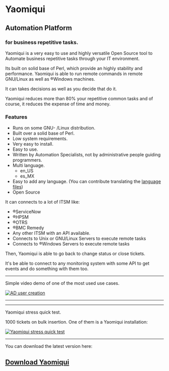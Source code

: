 # Yaomiqui
## Automation Platform
### for business repetitive tasks.

Yaomiqui is a very easy to use and highly versatile Open Source tool to Automate business repetitive tasks through your IT environment.

Its built on solid base of Perl, which provide an highly stability and performance.
Yaomiqui is able to run remote commands in remote GNU/Linux as well as ®Windows machines.

It can takes decisions as well as you decide that do it.

Yaomiqui reduces more than 80% your repetitive common tasks and of course, it reduces the expense of time and money.

### Features

- Runs on some GNU- /Linux distribution.
- Built over a solid base of Perl.
- Low system requirements.
- Very easy to install.
- Easy to use.
- Written by Automation Specialists, not by administrative people guiding programmers.
- Multi language.
  - en_US
  - es_MX
- Easy to add any language. (You can contribute translating the [language files](https://github.com/Yaomiqui/Yaomiqui/tree/master/html/db/langsfiles "language files"))
- Open Source

It can connects to a lot of ITSM like:

- ®ServiceNow
- ®HPSM
- ®OTRS
- ®BMC Remedy
- Any other ITSM with an API available.
- Connects to Unix or GNU/Linux Servers to execute remote tasks
- Connects to ®Windows Servers to execute remote tasks

Then, Yaomiqui is able to go back to change status or close tickets.

It's be able to connect to any monitoring system with some API to get events and do something with them too.

------------

Simple video demo of one of the most used use cases.

[![AD user creation](https://img.youtube.com/vi/Qs0pRlhVSBE/0.jpg)](https://www.youtube.com/watch?v=Qs0pRlhVSBE "AD user creation")

------------
------------

Yaomiqui stress quick test.

1000 tickets on bulk insertion. One of them is a Yaomiqui installation:

[![Yaomiqui stress quick test](https://img.youtube.com/vi/7YuwK9W2CLA/0.jpg)](https://www.youtube.com/watch?v=7YuwK9W2CLA "Yaomiqui stress quick test")

------------

You can download the latest version here:

## [Download Yaomiqui](https://github.com/Yaomiqui/Yaomiqui/releases/latest "Download Yaomiqui")
